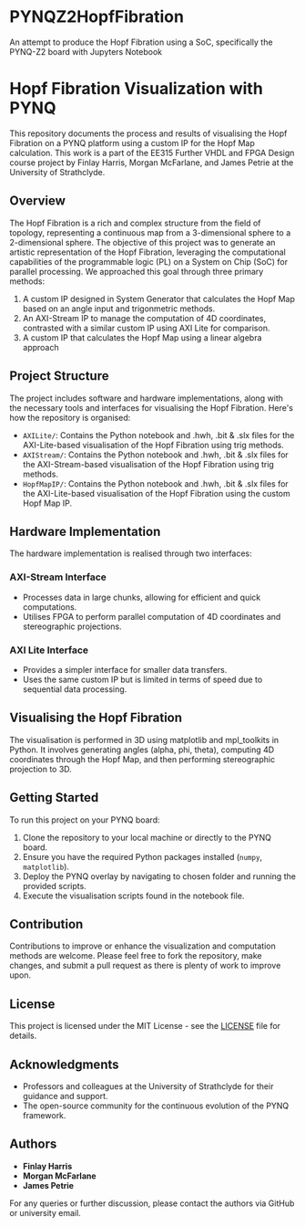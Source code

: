 # PYNQZ2HopfFibration
An attempt to produce the Hopf Fibration using a SoC, specifically the PYNQ-Z2 board with Jupyters Notebook
# Hopf Fibration Visualization with PYNQ

This repository documents the process and results of visualising the Hopf Fibration on a PYNQ platform using a custom IP for the Hopf Map calculation. This work is a part of the EE315 Further VHDL and FPGA Design course project by Finlay Harris, Morgan McFarlane, and James Petrie at the University of Strathclyde.

## Overview

The Hopf Fibration is a rich and complex structure from the field of topology, representing a continuous map from a 3-dimensional sphere to a 2-dimensional sphere. The objective of this project was to generate an artistic representation of the Hopf Fibration, leveraging the computational capabilities of the programmable logic (PL) on a System on Chip (SoC) for parallel processing. We approached this goal through three primary methods:

1. A custom IP designed in System Generator that calculates the Hopf Map based on an angle input and trigonmetric methods.
2. An AXI-Stream IP to manage the computation of 4D coordinates, contrasted with a similar custom IP using AXI Lite for comparison.
3. A custom IP that calculates the Hopf Map using a linear algebra approach

## Project Structure

The project includes software and hardware implementations, along with the necessary tools and interfaces for visualising the Hopf Fibration. Here's how the repository is organised:

- `AXILite/`: Contains the Python notebook and .hwh, .bit & .slx files for the AXI-Lite-based visualisation of the Hopf Fibration using trig methods.
- `AXIStream/`: Contains the Python notebook and .hwh, .bit & .slx files for the AXI-Stream-based visualisation of the Hopf Fibration using trig methods.
- `HopfMapIP/`: Contains the Python notebook and .hwh, .bit & .slx files for the AXI-Lite-based visualisation of the Hopf Fibration using the custom Hopf Map IP.

## Hardware Implementation

The hardware implementation is realised through two interfaces:

### AXI-Stream Interface

- Processes data in large chunks, allowing for efficient and quick computations.
- Utilises FPGA to perform parallel computation of 4D coordinates and stereographic projections.

### AXI Lite Interface

- Provides a simpler interface for smaller data transfers.
- Uses the same custom IP but is limited in terms of speed due to sequential data processing.

## Visualising the Hopf Fibration

The visualisation is performed in 3D using matplotlib and mpl_toolkits in Python. It involves generating angles (alpha, phi, theta), computing 4D coordinates through the Hopf Map, and then performing stereographic projection to 3D.

## Getting Started

To run this project on your PYNQ board:

1. Clone the repository to your local machine or directly to the PYNQ board.
2. Ensure you have the required Python packages installed (`numpy`, `matplotlib`).
3. Deploy the PYNQ overlay by navigating to chosen folder and running the provided scripts.
4. Execute the visualisation scripts found in the notebook file.

## Contribution

Contributions to improve or enhance the visualization and computation methods are welcome. Please feel free to fork the repository, make changes, and submit a pull request as there is plenty of work to improve upon.

## License

This project is licensed under the MIT License - see the [LICENSE](LICENSE) file for details.

## Acknowledgments

- Professors and colleagues at the University of Strathclyde for their guidance and support.
- The open-source community for the continuous evolution of the PYNQ framework.

## Authors

- **Finlay Harris**
- **Morgan McFarlane**
- **James Petrie**

For any queries or further discussion, please contact the authors via GitHub or university email.
